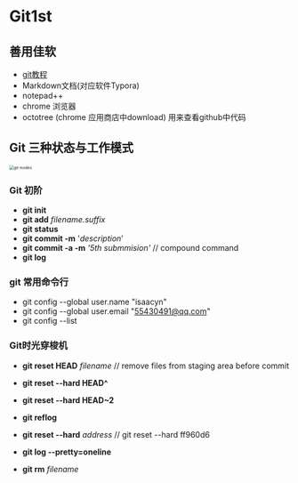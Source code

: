 # Git1st

## 善用佳软

- [git教程](https://www.bilibili.com/video/BV1up4y167fn?p=1)
- Markdown文档(对应软件Typora)
- notepad++
- chrome 浏览器
- octotree (chrome 应用商店中download) 用来查看github中代码


## Git 三种状态与工作模式

<img src="https://git-scm.com/figures/18333fig0106-tn.png" alt="git modes" style="zoom:50%;" />

### Git 初阶

- **git init**
- **git add** *filename.suffix*
- **git status**
- **git commit -m** '*description*'
- **git commit -a -m**  *'5th submmision'* // compound command
- **git log**

### git 常用命令行

- git config --global user.name "isaacyn"
- git config --global user.email "55430491@qq.com"
- git config --list

### Git时光穿梭机

- **git reset HEAD** *filename*  // remove files from staging area before commit

- **git reset --hard HEAD^**

- **git reset --hard HEAD~2**

- **git reflog**

- **git reset --hard** *address* // git reset --hard ff960d6

- **git log --pretty=oneline**

- **git rm** *filename*
